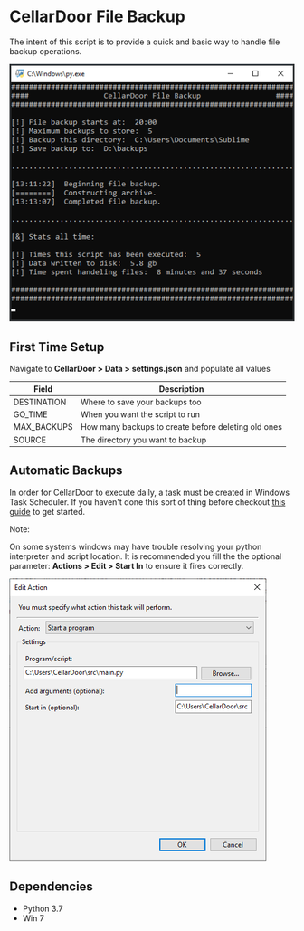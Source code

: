 # CellarDoor File Backup
The intent of this script is to provide a quick and basic way to handle file backup operations.

![Demo Image](/resources/demo.png?raw=true "Example Operation")

## First Time Setup
Navigate to **CellarDoor > Data > settings.json** and populate all values

| Field       | Description                                         |
|-------------|-----------------------------------------------------|
| DESTINATION | Where to save your backups too                      |
| GO_TIME     | When you want the script to run                     |
| MAX_BACKUPS | How many backups to create before deleting old ones |
| SOURCE      | The directory you want to backup                    |

## Automatic Backups
In order for CellarDoor to execute daily, a task must be created in Windows Task Scheduler. If you haven't done this sort of thing before checkout [this guide](https://www.technipages.com/scheduled-task-windows) to get started.

Note:

On some systems windows may have trouble resolving your python interpreter and script location. It is recommended you fill the the optional parameter: **Actions > Edit > Start In** to ensure it fires correctly.

![Example](/resources/start_in.png?raw=true "Windows Task Scheduler Setup")

## Dependencies
- Python 3.7
- Win 7
